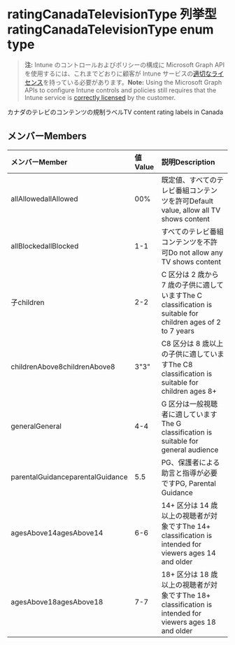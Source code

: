 # <a name="ratingcanadatelevisiontype-enum-type"></a><span data-ttu-id="9ddf2-101">ratingCanadaTelevisionType 列挙型</span><span class="sxs-lookup"><span data-stu-id="9ddf2-101">ratingCanadaTelevisionType enum type</span></span>

> <span data-ttu-id="9ddf2-102">**注:** Intune のコントロールおよびポリシーの構成に Microsoft Graph API を使用するには、これまでどおりに顧客が Intune サービスの[適切なライセンス](https://go.microsoft.com/fwlink/?linkid=839381)を持っている必要があります。</span><span class="sxs-lookup"><span data-stu-id="9ddf2-102">**Note:** Using the Microsoft Graph APIs to configure Intune controls and policies still requires that the Intune service is [correctly licensed](https://go.microsoft.com/fwlink/?linkid=839381) by the customer.</span></span>

<span data-ttu-id="9ddf2-103">カナダのテレビのコンテンツの規制ラベル</span><span class="sxs-lookup"><span data-stu-id="9ddf2-103">TV content rating labels in Canada</span></span>
## <a name="members"></a><span data-ttu-id="9ddf2-104">メンバー</span><span class="sxs-lookup"><span data-stu-id="9ddf2-104">Members</span></span>
|<span data-ttu-id="9ddf2-105">メンバー</span><span class="sxs-lookup"><span data-stu-id="9ddf2-105">Member</span></span>|<span data-ttu-id="9ddf2-106">値</span><span class="sxs-lookup"><span data-stu-id="9ddf2-106">Value</span></span>|<span data-ttu-id="9ddf2-107">説明</span><span class="sxs-lookup"><span data-stu-id="9ddf2-107">Description</span></span>|
|:---|:---|:---|
|<span data-ttu-id="9ddf2-108">allAllowed</span><span class="sxs-lookup"><span data-stu-id="9ddf2-108">allAllowed</span></span>|<span data-ttu-id="9ddf2-109">0</span><span class="sxs-lookup"><span data-stu-id="9ddf2-109">0%</span></span>|<span data-ttu-id="9ddf2-110">既定値、すべてのテレビ番組コンテンツを許可</span><span class="sxs-lookup"><span data-stu-id="9ddf2-110">Default value, allow all TV shows content</span></span>|
|<span data-ttu-id="9ddf2-111">allBlocked</span><span class="sxs-lookup"><span data-stu-id="9ddf2-111">allBlocked</span></span>|<span data-ttu-id="9ddf2-112">1</span><span class="sxs-lookup"><span data-stu-id="9ddf2-112">-1</span></span>|<span data-ttu-id="9ddf2-113">すべてのテレビ番組コンテンツを不許可</span><span class="sxs-lookup"><span data-stu-id="9ddf2-113">Do not allow any TV shows content</span></span>|
|<span data-ttu-id="9ddf2-114">子</span><span class="sxs-lookup"><span data-stu-id="9ddf2-114">children</span></span>|<span data-ttu-id="9ddf2-115">2</span><span class="sxs-lookup"><span data-stu-id="9ddf2-115">-2</span></span>|<span data-ttu-id="9ddf2-116">C 区分は 2 歳から 7 歳の子供に適しています</span><span class="sxs-lookup"><span data-stu-id="9ddf2-116">The C classification is suitable for children ages of 2 to 7 years</span></span>|
|<span data-ttu-id="9ddf2-117">childrenAbove8</span><span class="sxs-lookup"><span data-stu-id="9ddf2-117">childrenAbove8</span></span>|<span data-ttu-id="9ddf2-118">3</span><span class="sxs-lookup"><span data-stu-id="9ddf2-118">"3"</span></span>|<span data-ttu-id="9ddf2-119">C8 区分は 8 歳以上の子供に適しています</span><span class="sxs-lookup"><span data-stu-id="9ddf2-119">The C8 classification is suitable for children ages 8+</span></span>|
|<span data-ttu-id="9ddf2-120">general</span><span class="sxs-lookup"><span data-stu-id="9ddf2-120">General</span></span>|<span data-ttu-id="9ddf2-121">4</span><span class="sxs-lookup"><span data-stu-id="9ddf2-121">-4</span></span>|<span data-ttu-id="9ddf2-122">G 区分は一般視聴者に適しています</span><span class="sxs-lookup"><span data-stu-id="9ddf2-122">The G classification is suitable for general audience</span></span>|
|<span data-ttu-id="9ddf2-123">parentalGuidance</span><span class="sxs-lookup"><span data-stu-id="9ddf2-123">parentalGuidance</span></span>|<span data-ttu-id="9ddf2-124">5</span><span class="sxs-lookup"><span data-stu-id="9ddf2-124">.5</span></span>|<span data-ttu-id="9ddf2-125">PG、保護者による助言と指導が必要です</span><span class="sxs-lookup"><span data-stu-id="9ddf2-125">PG, Parental Guidance</span></span>|
|<span data-ttu-id="9ddf2-126">agesAbove14</span><span class="sxs-lookup"><span data-stu-id="9ddf2-126">agesAbove14</span></span>|<span data-ttu-id="9ddf2-127">6</span><span class="sxs-lookup"><span data-stu-id="9ddf2-127">-6</span></span>|<span data-ttu-id="9ddf2-128">14+ 区分は 14 歳以上の視聴者が対象です</span><span class="sxs-lookup"><span data-stu-id="9ddf2-128">The 14+ classification is intended for viewers ages 14 and older</span></span>|
|<span data-ttu-id="9ddf2-129">agesAbove18</span><span class="sxs-lookup"><span data-stu-id="9ddf2-129">agesAbove18</span></span>|<span data-ttu-id="9ddf2-130">7</span><span class="sxs-lookup"><span data-stu-id="9ddf2-130">-7</span></span>|<span data-ttu-id="9ddf2-131">18+ 区分は 18 歳 以上の視聴者が対象です</span><span class="sxs-lookup"><span data-stu-id="9ddf2-131">The 18+ classification is intended for viewers ages 18 and older</span></span>|








